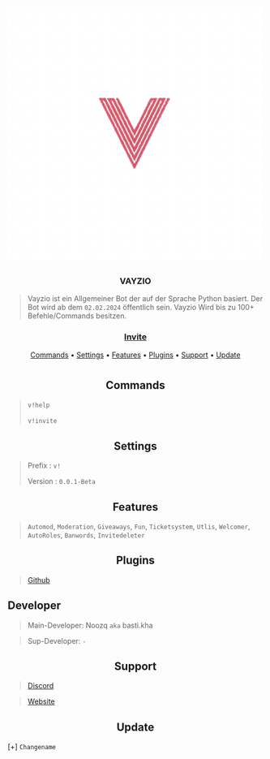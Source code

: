<h1></h1>
<h1 algin = Center><img src="logo-tra.png" img></h1>
<h3 align = Center>VAYZIO</h3>

> Vayzio ist ein Allgemeiner Bot der auf der Sprache Python basiert.
> Der Bot wird ab dem `02.02.2024` öffentlich sein.
> Vayzio Wird bis zu 100+ Befehle/Commands besitzen.


<h3 align = Center>

  [Invite](https://discord.com/api/oauth2/authorize?client_id=971347959788765237&permissions=8&scope=bot)
</h3>
<p align="center">
  <a href="#Commands">Commands</a>
  •
  <a href="#Settings">Settings</a>
  •
  <a href="#Features">Features</a>
  •
  <a href="#plugins">Plugins</a>
  •
  <a href="#support">Support</a>
  •
  <a href="#update">Update</a>
<h1></h1>

<h2 align="center">Commands</h2>

> `v!help`
> 
> `v!invite`

<h2 align="center">Settings</h2>

> Prefix : `v!`
> 
> Version : `0.0.1-Beta`

<h2 align="center">Features</h2>

> `Automod`,
> `Moderation`,
> `Giveaways`,
> `Fun`,
> `Ticketsystem`,
> `Utlis`,
> `Welcomer`,
> `AutoRoles`,
> `Banwords`,
> `Invitedeleter`

<h2 align="center">Plugins</h2>

> [Github]()

<h2 algin="center">Developer</h2>

> Main-Developer: Noozq `aka` basti.kha

> Sup-Developer: `-`

<h2 align="center">Support</h2>

> [Discord](https://discord.gg/WjYrRvZM9Q) 

> [Website](https://soon.de/)

<h2 align="center">Update</h2>

[+] `Changename`
